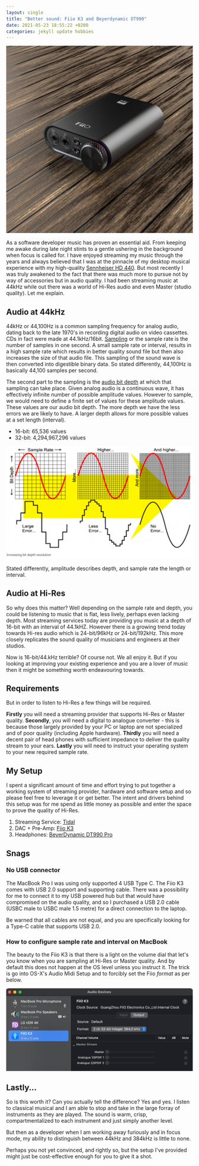 ```yaml
---
layout: single
title: "Better sound: Fiio K3 and Beyerdynamic DT990"
date: 2021-05-23 18:55:22 +0200
categories: jekyll update hobbies
---
```


![Fiio K3](/images/fiiok3.jpg)

As a software developer music has proven an essential aid. From keeping me awake during late night stints to a gentle
ushering in the background when focus is called for. I have enjoyed streaming my music through the years and always
believed that I was at the pinnacle of my desktop musical experience with my high-quality [Sennheiser HD 440](https://www.cnet.com/reviews/sennheiser-hd-448-review/).
But most recently I was truly awakened to the fact that there was much more to pursue not by way of accessories but in audio quality.
I had been streaming music at 44kHz while out there was a world of Hi-Res audio and even Master (studio quality).
Let me explain.

## Audio at 44kHz

44kHz or 44,100Hz is a common sampling frequency for analog audio, dating back to the late 1970's in recording digital
audio on video cassettes. CDs in fact were made at 44.1kHz/16bit. [Sampling](https://www.101computing.net/sampling-sound/)
or the sample rate is the number of samples in one second. A small sample rate or interval, results in a high sample rate
which results in better quality sound file but then also increases the size of that audio file. This sampling of the sound wave is then
converted into digestible binary data. So stated differently, 44,100Hz is basically 44,100 samples per second.

The second part to the sampling is the [audio bit depth](https://www.izotope.com/en/learn/digital-audio-basics-sample-rate-and-bit-depth.html) at which that sampling
can take place. Given analog audio is a continuous wave, it has effectively infinite number of possible amplitude values. However to sample,
we would need to define a finite set of values for these amplitude values. These values are our audio bit depth.
The more depth we have the less errors we are likely to have. A larger depth allows for more possible values at a set length (interval).

- 16-bit: 65,536 values
- 32-bit: 4,294,967,296 values

![Audio bit depth](/images/audio_bit_depth.png)

Stated differently, amplitude describes depth, and sample rate the length or interval.

## Audio at Hi-Res

So why does this matter? Well depending on the sample rate and depth, you could be listening to music that is flat,
less lively, perhaps even lacking depth. Most streaming services today are providing you music at a depth of 16-bit
with an interval of 44.1kHZ. However there is a growing trend today towards Hi-res audio which is 24-bit/96kHz
or 24-bit/192kHz. This more closely replicates the sound quality of musicians and engineers at their studios.

Now is 16-bit/44.kHz terrible? Of course not. We all enjoy it. But if you looking at improving your existing experience
and you are a lover of music then it might be something worth endeavouring towards.

## Requirements

But in order to listen to Hi-Res a few things will be required.

**Firstly** you will need a streaming provider that supports Hi-Res or Master quality. **Secondly**, you will need a digital
to analogue converter - this is because those largely provided by your PC or laptop are not specialized and of
poor quality (including Apple hardware). **Thirdly** you will need a decent pair of head phones with sufficient
impedance to deliver the quality stream to your ears. **Lastly** you will need to instruct your operating system to your new
required sample rate.

## My Setup

I spent a significant amount of time and effort trying to put together a working system of streaming provider, hardware
and software setup and so please feel free to leverage it or get better. The intent and drivers behind this setup
was for me spend as little money as possible and enter the space to prove the quality of Hi-Res.

1. Streaming Service: [Tidal](https://tidal.com/)
1. DAC + Pre-Amp: [Fiio K3](https://www.amazon.com/FiiO-Headphone-Amplifier-Computer-Balanced/dp/B07KR3RF4H)
1. Headphones: [BeyerDynamic DT990 Pro](https://www.amazon.com/gp/product/B0011UB9CQ/ref=ppx_yo_dt_b_asin_title_o00_s00?ie=UTF8&psc=1)

## Snags

### No USB connector

The MacBook Pro I was using only supported 4 USB Type C. The Fiio K3 comes with USB 2.0 support and supporting cable.
There was a possibility for me to connect it to my USB powered hub but that would have compromised
on the audio quality, and so I purchased a USB 2.0 cable (USBC male to USBC male 1.5 metre) for a direct connection
to the laptop.

Be warned that all cables are not equal, and you are specifically looking for a Type-C cable that supports USB 2.0.

### How to configure sample rate and interval on MacBook

The beauty to the Fiio K3 is that there is a light on the volume dial that let's you know when you
are sampling at Hi-Res or Master quality. And by default this does not happen at the OS level unless you instruct it.
The trick is go into OS-X's Audio Midi Setup and to forcibly set the Fiio _format_ as per below.

![Example](/images/MidiSetup.png)

## Lastly...

So is this worth it? Can you actually tell the difference? Yes and yes.
I listen to classical musical and I am able to stop and take in the large forray of
instruments as they are played. The sound is warm, crisp, compartmentalized to each
instrument and just simply another level.

But then as a developer when I am working away furiously and in focus mode, my ability
to distinguish between 44kHz and 384kHz is little to none.

Perhaps you not yet convinced, and rightly so, but the setup I've provided might just
be cost-effective enough for you to give it a shot.
